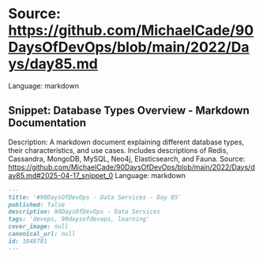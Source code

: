 # Source: https://github.com/MichaelCade/90DaysOfDevOps/blob/main/2022/Days/day85.md
Language: markdown

## Snippet: Database Types Overview - Markdown Documentation
Description: A markdown document explaining different database types, their characteristics, and use cases. Includes descriptions of Redis, Cassandra, MongoDB, MySQL, Neo4j, Elasticsearch, and Fauna.
Source: https://github.com/MichaelCade/90DaysOfDevOps/blob/main/2022/Days/day85.md#2025-04-17_snippet_0
Language: markdown

```markdown
---
title: '#90DaysOfDevOps - Data Services - Day 85'
published: false
description: 90DaysOfDevOps - Data Services
tags: 'devops, 90daysofdevops, learning'
cover_image: null
canonical_url: null
id: 1048781
---
```